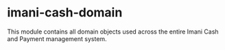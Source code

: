 # imani-cash-domain
This module contains all domain objects used across the entire Imani Cash and Payment management system.